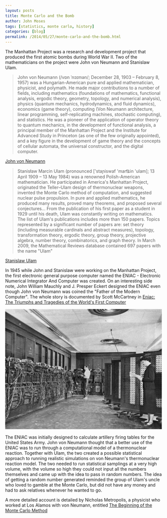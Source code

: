 ```yaml
---
layout: posts
title: Monte Carlo and the Bomb
author: John Moses
tags: [statistics, monte carlo, history]
categories: [blog]
permalink: /2014/05/27/monte-carlo-and-the-bomb.html
---
```


The Manhattan Project was a research and development project that produced the first atomic bombs during World War II.  Two of the mathematicians on the project were John von Neumann and Stanislaw Ulam.

>John von Neumann (/vɒn ˈnɔɪmən/; December 28, 1903 – February 8, 1957) was a Hungarian-American pure and applied mathematician, physicist, and polymath. He made major contributions to a number of fields, including mathematics (foundations of mathematics, functional analysis, ergodic theory, geometry, topology, and numerical analysis), physics (quantum mechanics, hydrodynamics, and fluid dynamics), economics (game theory), computing (Von Neumann architecture, linear programming, self-replicating machines, stochastic computing), and statistics. He was a pioneer of the application of operator theory to quantum mechanics, in the development of functional analysis, a principal member of the Manhattan Project and the Institute for Advanced Study in Princeton (as one of the few originally appointed), and a key figure in the development of game theory and the concepts of cellular automata, the universal constructor, and the digital computer.

[John von Neumann](http://en.wikipedia.org/wiki/John_von_Neumann)

>Stanisław Marcin Ulam (pronounced ['staɲiswaf 'mart͡ɕin 'ulam]; 13 April 1909 – 13 May 1984) was a renowned Polish-American mathematician. He participated in America's Manhattan Project, originated the Teller–Ulam design of thermonuclear weapons, invented the Monte Carlo method of computation, and suggested nuclear pulse propulsion. In pure and applied mathematics, he produced many results, proved many theorems, and proposed several conjectures... From the publication of his first paper as a student in 1929 until his death, Ulam was constantly writing on mathematics. The list of Ulam's publications includes more than 150 papers. Topics represented by a significant number of papers are: set theory (including measurable cardinals and abstract measures), topology, transformation theory, ergodic theory, group theory, projective algebra, number theory, combinatorics, and graph theory. In March 2009, the Mathematical Reviews database contained 697 papers with the name "Ulam"

[Stanislaw Ulam](http://en.wikipedia.org/wiki/Stanislaw_Ulam)

In 1945 while John and Stanislaw were working on the Manhattan Project, the first electronic general purpose computer named the ENIAC - Electronic Numerical Integrator And Computer was created.  On an interesting side note, John William Mauchly and J. Presper Eckert designed the ENIAC even though John von Neumann was coined the "Father of the Modern Computer".  The whole story is documented by Scott McCartney in [Eniac: The Triumphs and Tragedies of the World's First Computer ](http://www.goodreads.com/book/show/720730.Eniac)

<img src="/images/2014-05-27-Eniac.jpg" alt="ENIAC">

The ENIAC was initially designed to calculate artillery firing tables for the United States Army.  John von Neumann thought that a better use of the ENIAC was to run through a computational model of a thermonuclear reaction.  Together with Ulam, the two created a possible statistical approach to running realistic simulations on von Neumann's thermonuclear reaction model.  The two needed to run statistical samplings at a very high volume, with the volume so high they could not input all the numbers themselves and came up with the idea to pass in random numbers.  The idea of getting a random number generated reminded the group of Ulam's uncle who loved to gamble at the Monte Carlo, but did not have any money and had to ask relatives whenever he wanted to go.

A more detailed account is detailed by Nicholas Metropolis, a physicist who worked at Los Alamos with von Neumann, entitled [The Beginning of the Monte Carlo Method](http://library.lanl.gov/cgi-bin/getfile?15-12.pdf)